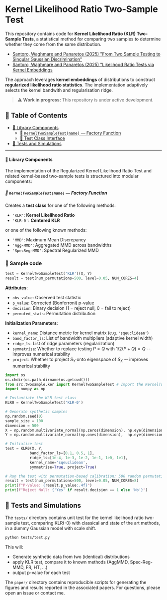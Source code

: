
# Kernel Likelihood Ratio Two-Sample Test

This repository contains code for **Kernel Likelihood Ratio (KLR) Two-Sample Tests**, a statistical method for comparing two samples to determine whether they come from the same distribution.

* [Santoro, Waghmare and Panaretos (2025) "From Two Sample Testing to Singular Gaussian Discrimination"](https://arxiv.org/abs/2505.04613)
* [Santoro, Waghmare and Panaretos (2025) "Likelihood Ratio Tests via Kernel Embeddings](https://arxiv.org/abs/2508.07982)

The approach leverages **kernel embeddings** of distributions to construct **regularized likelihood ratio statistics**. 
The implementation adaptively selects the kernel bandwith and regularisation ridge.

> ⚠ **Work in progress:**
> This repository is under active development.


## 📑 Table of Contents

<!-- - [Kernel Likelihood Ratio Two-Sample Test](#kernel-likelihood-ratio-two-sample-test) -->
- [🧩 Library Components](#-library-components)
    - [🧪 `KernelTwoSampleTest(name)` — Factory Function](#-kerneltwosampletestname--factory-function)
    - [🧫 Test Class Interface](#-test-class-interface)
- [🔹 Tests and Simulations](#-tests-and-simulations)


---


#### 🧩 Library Components
 
The implementation of the Regularized Kernel Likelihood Ratio Test and related kernel-based two-sample tests is structured into modular components:

##### 🧪 `KernelTwoSampleTest(name)` — Factory Function

Creates a **test class** for one of the following methods:
* `'KLR'`: **Kernel Likelihood Ratio**
* `'KLR-0'`: **Centered KLR**

or one of the following known methods:

* `'MMD'`: Maximum Mean Discrepancy
* `'Agg-MMD'`: Aggregated MMD across bandwidths
* `'SpecReg-MMD'`: Spectral Regularized MMD


### 🧫 Sample code

```python
test = KernelTwoSampleTest('KLR')(X, Y)
result = test(num_permutations=500, level=0.05, NUM_CORES=4)
```

**Attributes**:

* `obs_value`: Observed test statistic
* `p_value`: Corrected (Bonferroni) p-value
* `decision`: Binary decision (1 = reject null, 0 = fail to reject)
* `permuted_stats`: Permutation distribution

**Initialization Parameters**:

* `kernel_name`: Distance metric for kernel matrix (e.g. `'sqeuclidean'`)
* `band_factor_ls`: List of bandwidth multipliers (adaptive kernel width)
* `ridge_ls`: List of ridge parameters (regularization)
* `symmetrise`: Whether to replace testing $P =Q$ with $1/2(P+Q) = Q$ -- improves numerical stability
* `project`: Whether to project $S_Y$ onto eigenspace of $S_X$ -- improves numerical stability




```python
import os
os.chdir(os.path.dirname(os.getcwd()))
from src.twosample.ker import KernelTwoSampleTest # Import the KernelTwoSampleTest class 
import numpy as np

# Instantiate the KLR test class
KLR0 = KernelTwoSampleTest('KLR-0')

# Generate synthetic samples
np.random.seed(0)
sample_size = 100
dimension = 500
X = np.random.multivariate_normal(np.zeros(dimension), np.eye(dimension), sample_size)
Y = np.random.multivariate_normal(np.ones(dimension),  np.eye(dimension), sample_size)

# Initialize test 
test = KLR0(X, Y, 
           band_factor_ls=[0.1, 0.5, 1], 
           ridge_ls=[1e-4, 1e-3, 1e-2, 1e-1, 1e0, 1e1],
           kernel_name='sqeuclidean',
           symmetrise=True, project=True)

# Run the test with permutation-based calibration; 500 random permutations, and 8 cores for parallel processing, significance level of 0.05
result = test(num_permutations=500, level=0.05, NUM_CORES=8) 
print(f"P-Value: {result.p_value:.4f}")
print(f"Reject Null: {'Yes' if result.decision == 1 else 'No'}")
```

## 🔹 Tests and Simulations

The `tests/` directory contains unit test for the kernel likelihood ratio two-sample test,
comparing KLR(-0) with classical and state of the art methods, in a dummy Gaussian model with scale shift.

```bash
python tests/test.py
```
This will:
* Generate synthetic data from two (identical) distributions
* apply KLR test, compare it to known methods (AggMMD, Spec-Reg-MMD, FR, HT, ...)
* output p-value for each test 

The `paper/` directory contains reproducible scripts for generating the figures and results reported in the associated papers. For questions, please open an issue or contact me.